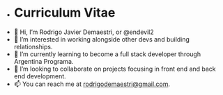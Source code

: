 - # Curriculum Vitae
- 👋 Hi, I’m Rodrigo Javier Demaestri, or @endevil2
- 👀 I’m interested in working alongside other devs and building relationships.
- 🌱 I’m currently learning to become a full stack developer through Argentina Programa.
- 💞️ I’m looking to collaborate on projects focusing in front end and back end development.
- 📫 You can reach me at rodrigodemaestri@gmail.com.
